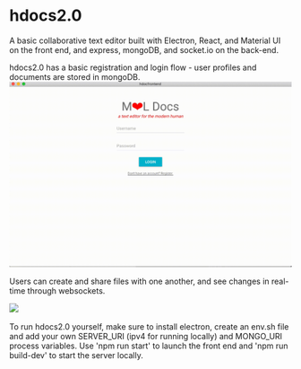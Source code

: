 # hdocs2.0
A basic collaborative text editor built with Electron, React, and Material UI on the front end, and express, mongoDB, and socket.io on the back-end.

hdocs2.0 has a basic registration and login flow - user profiles and documents are stored in mongoDB.
![](hdocs_registration.gif)

Users can create and share files with one another, and see changes in real-time through websockets.

![](collaborative_editing.gif)

To run hdocs2.0 yourself, make sure to install electron, create an env.sh file and add your own SERVER_URI (ipv4 for running locally) and MONGO_URI process variables. Use 'npm run start' to launch the front end and 'npm run build-dev' to start the server locally.

